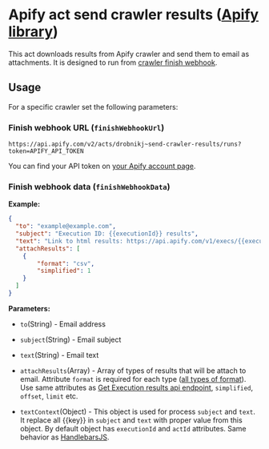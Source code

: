 # Apify act send crawler results ([Apify library](https://www.apify.com/drobnikj/send-crawler-results))
This act downloads results from Apify crawler and send them to email as attachments.
It is designed to run from [crawler finish webhook](https://www.apify.com/docs#crawler-finishWebhookUrl).

## Usage

For a specific crawler set the following parameters:

### Finish webhook URL (`finishWebhookUrl`)
```
https://api.apify.com/v2/acts/drobnikj~send-crawler-results/runs?token=APIFY_API_TOKEN
```

You can find your API token on [your Apify account page](https://my.apify.com/account#/integrations).

### Finish webhook data (`finishWebhookData`)
**Example:**
```json
{
  "to": "example@example.com",
  "subject": "Execution ID: {{executionId}} results",
  "text": "Link to html results: https://api.apify.com/v1/execs/{{executionId}}/results?format=html&simplified=1",
  "attachResults": [
    {
        "format": "csv",
        "simplified": 1
    }
  ]
}
```

**Parameters:**

- `to`(String) - Email address

- `subject`(String) - Email subject

- `text`(String) - Email text

- `attachResults`(Array) - Array of types of results that will be attach to email. Attribute `format` is required for each type ([all types of format](https://www.apify.com/docs/api-v1#/reference/results)). Use same attributes as [Get Execution results api endpoint](https://www.apify.com/docs/api-v1#/reference/results/last-execution-results/get-last-execution-results), `simplified`, `offset`, `limit` etc.

- `textContext`(Object) - This object is used for process `subject` and `text`. It replace all {{key}} in `subject` and `text` with proper value from this object. By default object has `executionId` and `actId` attributes. Same behavior as [HandlebarsJS](http://handlebarsjs.com/).
